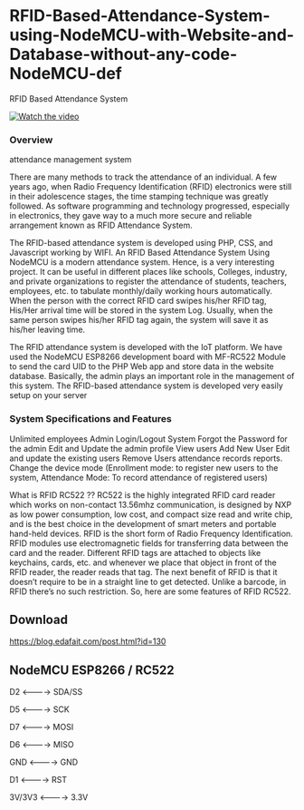 # RFID-Based-Attendance-System-using-NodeMCU-with-Website-and-Database-without-any-code-NodeMCU-def
RFID Based Attendance System 

[![Watch the video](https://img.youtube.com/vi/DpfbLKuFsz8/0.jpg)](https://youtu.be/DpfbLKuFsz8)


### Overview
attendance management system

There are many methods to track the attendance of an individual. A few years ago, when Radio Frequency Identification (RFID) electronics were still in their adolescence stages, the time stamping technique was greatly followed. As software programming and technology progressed, especially in electronics, they gave way to a much more secure and reliable arrangement known as RFID Attendance System.

The RFID-based attendance system is developed using PHP, CSS, and Javascript working by WIFI. An RFID Based Attendance System Using NodeMCU is a modern attendance system. Hence, is a very interesting project. It can be useful in different places like schools, Colleges, industry, and private organizations to register the attendance of students, teachers, employees, etc. to tabulate monthly/daily working hours automatically. When the person with the correct RFID card swipes his/her RFID tag, His/Her arrival time will be stored in the system Log. Usually, when the same person swipes his/her RFID tag again, the system will save it as his/her leaving time. 

The RFID attendance system is developed with the IoT platform. We have used the NodeMCU ESP8266 development board with MF-RC522 Module to send the card UID to the PHP Web app and store data in the website database. Basically, the admin plays an important role in the management of this system.
The RFID-based attendance system is developed very easily setup on your server 

### System Specifications and Features
Unlimited employees
Admin Login/Logout System 
Forgot the Password for the admin
Edit and Update the admin profile
View users
Add New User
Edit and update the existing users
Remove Users
attendance records reports.
Change the device mode (Enrollment mode: to register new users to the system, Attendance Mode: To record attendance of registered users)

What is RFID RC522 ??
RC522 is the highly integrated RFID card reader which works on non-contact 13.56mhz communication, is designed by NXP as low power consumption, low cost, and compact size read and write chip, and is the best choice in the development of smart meters and portable hand-held devices. RFID is the short form of Radio Frequency Identification. RFID modules use electromagnetic fields for transferring data between the card and the reader. Different RFID tags are attached to objects like keychains, cards, etc. and whenever we place that object in front of the RFID reader, the reader reads that tag. The next benefit of RFID is that it doesn’t require to be in a straight line to get detected. Unlike a barcode, in RFID there’s no such restriction. So, here are some features of RFID RC522.


## Download 

 
https://blog.edafait.com/post.html?id=130 




## NodeMCU ESP8266 / RC522
D2 <———-> SDA/SS

D5 <———-> SCK

D7 <———-> MOSI

D6 <———-> MISO

GND <———-> GND

D1 <———-> RST

3V/3V3 <———-> 3.3V

